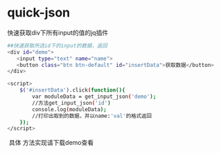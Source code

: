 # quick-json
快速获取div下所有input的值的jq插件
 

``` bash
##快速获取所选id下的input的数据，返回 
<div id="demo">
   <input type="text" name="name">         
   <button class="btn btn-default" id="insertData">获取数据</button>                   
</div>

<script>
    $('#insertData').click(function(){
        var moduleData = get_input_json('demo');
        //方法get_input_json('id')
        console.log(moduleData);
        //打印出取到的数据，并以name:'val'的格式返回
    });
</script>

```

 具体 方法实现请下载demo查看
